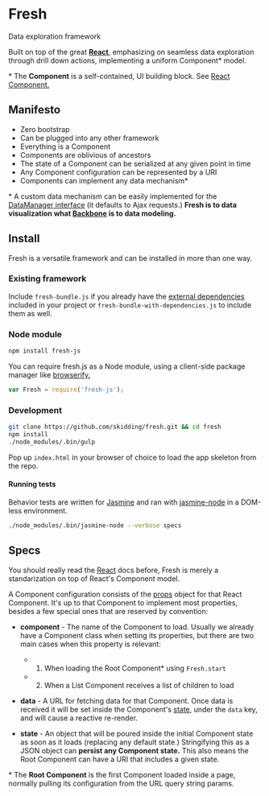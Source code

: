 Fresh
===
Data exploration framework

Built on top of the great [**React**](http://facebook.github.io/react/),
emphasizing on seamless data exploration through drill down actions,
implementing a uniform Component* model.

\* The **Component** is a self-contained, UI building block.
See [React Component.](http://facebook.github.io/react/docs/component-api.html)

## Manifesto

- Zero bootstrap
- Can be plugged into any other framework
- Everything is a Component
- Components are oblivious of ancestors
- The state of a Component can be serialized at any given point in time
- Any Component configuration can be represented by a URI
- Components can implement any data mechanism*

\* A custom data mechanism can be easily implemented for the
[DataManager interface](mixins/data-manager.js) (it defaults to Ajax requests.)
**Fresh is to data visualization what
[Backbone](https://github.com/jashkenas/backbone) is to data modeling.**

## Install

Fresh is a versatile framework and can be installed in more than one way.

### Existing framework

Include `fresh-bundle.js` if you already have the
[external dependencies](https://github.com/skidding/fresh/blob/master/package.json#L8)
included in your project or `fresh-bundle-with-dependencies.js` to include
them as well.

### Node module

```bash
npm install fresh-js
```

You can require fresh.js as a Node module, using a client-side package manager
like [browserify.](http://browserify.org/)

```js
var Fresh = require('fresh-js');
```

### Development

```bash
git clone https://github.com/skidding/fresh.git && cd fresh
npm install
./node_modules/.bin/gulp
```

Pop up `index.html` in your browser of choice to load the app skeleton from the
repo.

#### Running tests

Behavior tests are written for [Jasmine](https://github.com/pivotal/jasmine)
and ran with [jasmine-node](https://github.com/mhevery/jasmine-node) in a
DOM-less environment.

```bash
./node_modules/.bin/jasmine-node --verbose specs
```

## Specs

You should really read the
[React](http://facebook.github.io/react/docs/getting-started.html) docs before,
Fresh is merely a standarization on top of React's Component model.

A Component configuration consists of the
[props](http://facebook.github.io/react/docs/tutorial.html#using-props) object
for that React Component. It's up to that Component to implement most
properties, besides a few special ones that are reserved by convention:

- **component** - The name of the Component to load. Usually we already have a
                  Component class when setting its properties, but there are
                  two main cases when this property is relevant:
  - 1. When loading the Root Component* using `Fresh.start`
  - 2. When a List Component receives a list of children to load

- **data** - A URL for fetching data for that Component. Once data is received
             it will be set inside the Component's
             [state](http://facebook.github.io/react/docs/tutorial.html#reactive-state),
             under the `data` key, and will cause a reactive re-render.

- **state** - An object that will be poured inside the initial Component
              state as soon as it loads (replacing any default state.)
              Stringifying this as a JSON object can **persist any Component
              state.** This also means the Root Component can have a URI that
              includes a given state.

\* The **Root Component** is the first Component loaded inside a page, normally
pulling its configuration from the URL query string params.
